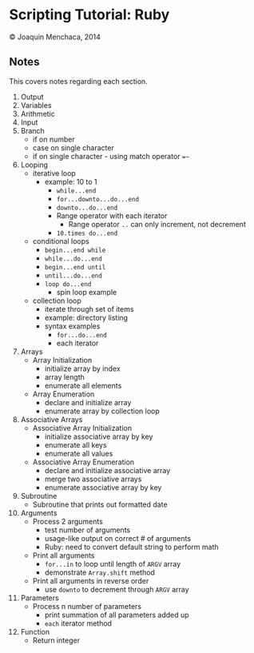# Scripting Tutorial: Ruby

© Joaquin Menchaca, 2014


## Notes 

This covers notes regarding each section.

1. Output
2. Variables
3. Arithmetic
4. Input
5. Branch
   * if on number
   * case on single character
   * if on single character - using match operator ```=~```  
6. Looping
   * iterative loop 
      * example: 10 to 1
        * ```while...end```
        * ```for...downto...do...end```
        * ```downto...do...end```
        * Range operator with each iterator
          * Range operator ```..``` can only increment, not decrement
        * ```10.times do...end```
   * conditional loops
      * ```begin...end while```
      * ```while...do...end```
      * ```begin...end until```
      * ```until...do...end```
      * ```loop do...end```
        * spin loop example  
   * collection loop
      * iterate through set of items 
      * example: directory listing
      * syntax examples
        * ```for...do...end```
        * each iterator
7. Arrays
   * Array Initialization
      * initialize array by index
      * array length
      * enumerate all elements
   * Array Enumeration 
      * declare and initialize array
      * enumerate array by collection loop
8. Associative Arrays
   * Associative Array Initialization
      * initialize associative array by key
      * enumerate all keys
      * enumerate all values
   * Associative Array Enumeration
      * declare and initialize associative array
      * merge two associative arrays
      * enumerate associative array by key
9. Subroutine
   * Subroutine that prints out formatted date
10. Arguments
    * Process 2 arguments
      * test number of arguments
      * usage-like output on correct # of arguments
      * Ruby: need to convert default string to perform math
    * Print all arguments
      * ```for...in``` to loop until length of ```ARGV``` array
      * demonstrate ```Array.shift``` method
    * Print all arguments in reverse order
      * use ```downto``` to decrement through ```ARGV``` array
11. Parameters
	* Process n number of parameters
	  * print summation of all parameters added up
	  * ```each``` iterator method
12. Function
    * Return integer
